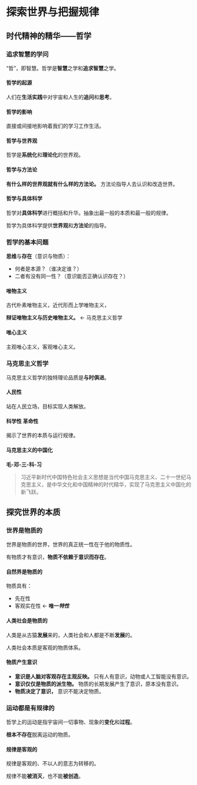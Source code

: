 # 探索世界与把握规律

## 时代精神的精华——哲学

### 追求智慧的学问

“哲”，即智慧。哲学是**智慧**之学和**追求智慧**之学。

#### 哲学的起源

人们在**生活实践**中对宇宙和人生的**追问**和**思考**。

#### 哲学的影响

直接或间接地影响着我们的学习工作生活。

#### 哲学与世界观

哲学是**系统化**和**理论化**的世界观。

#### 哲学与方法论

**有什么样的世界观就有什么样的方法论。** 方法论指导人去认识和改造世界。

#### 哲学与具体科学

哲学对**具体科学**进行概括和升华。抽象出最一般的本质和最一般的规律。

哲学为具体科学提供**世界观**和**方法论**的指导。

### 哲学的基本问题

**思维**与**存在**（意识与物质）：

- 何者是本源？（谁决定谁？）
- 二者有没有同一性？（意识能否正确认识存在？）

#### 唯物主义

古代朴素唯物主义，近代形而上学唯物主义，

**辩证唯物主义与历史唯物主义。** ← 马克思主义哲学

#### 唯心主义

主观唯心主义，客观唯心主义。

### 马克思主义哲学

马克思主义哲学的独特理论品质是**与时俱进**。

#### 人民性

站在人民立场，目标实现人类解放。

#### 科学性 革命性

揭示了世界的本质与运行规律。

#### 马克思主义的中国化

**毛-邓-三-科-习**

> 习近平新时代中国特色社会主义思想是当代中国马克思主义、二十一世纪马克思主义，是中华文化和中国精神的时代精华，实现了马克思主义中国化的新飞跃。

## 探究世界的本质

### 世界是物质的

世界是物质的世界，世界的真正统一性在于他的物质性。

有物质才有意识，**物质不依赖于意识而存在**。

#### 自然界是物质的

物质具有：

- 先在性
- 客观实在性 ← **唯一*****特性***

#### 人类社会是物质的

人类是从古猿**发展**来的，人类社会和人都是不断**发展**的。

人类社会本质是客观的物质体系。

#### 物质产生意识

- **意识是人脑对客观存在主观反映。** 只有人有意识，动物或人工智能没有意识。
- **意识仅仅是物质的派生物。** 物质的长期发展产生了意识，原本没有意识。
- **物质决定了意识，** 意识不能决定物质。

### 运动都是有规律的

哲学上的运动是指宇宙间一切事物、现象的**变化**和**过程**。

**根本不存在**脱离运动的物质。
#### 规律是客观的

规律是客观的、不以人的意志为转移的。

规律不能**被消灭**，也不能**被创造**。